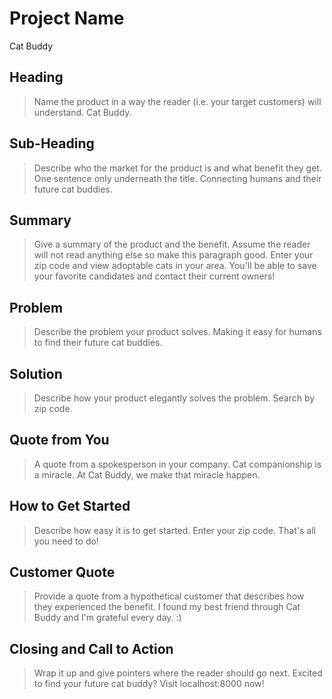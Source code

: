 # Project Name #
Cat Buddy
<!-- 
> This material was originally posted [here](http://www.quora.com/What-is-Amazons-approach-to-product-development-and-product-management). It is reproduced here for posterities sake.

There is an approach called "working backwards" that is widely used at Amazon. They work backwards from the customer, rather than starting with an idea for a product and trying to bolt customers onto it. While working backwards can be applied to any specific product decision, using this approach is especially important when developing new products or features.

For new initiatives a product manager typically starts by writing an internal press release announcing the finished product. The target audience for the press release is the new/updated product's customers, which can be retail customers or internal users of a tool or technology. Internal press releases are centered around the customer problem, how current solutions (internal or external) fail, and how the new product will blow away existing solutions.

If the benefits listed don't sound very interesting or exciting to customers, then perhaps they're not (and shouldn't be built). Instead, the product manager should keep iterating on the press release until they've come up with benefits that actually sound like benefits. Iterating on a press release is a lot less expensive than iterating on the product itself (and quicker!).

If the press release is more than a page and a half, it is probably too long. Keep it simple. 3-4 sentences for most paragraphs. Cut out the fat. Don't make it into a spec. You can accompany the press release with a FAQ that answers all of the other business or execution questions so the press release can stay focused on what the customer gets. My rule of thumb is that if the press release is hard to write, then the product is probably going to suck. Keep working at it until the outline for each paragraph flows. 

Oh, and I also like to write press-releases in what I call "Oprah-speak" for mainstream consumer products. Imagine you're sitting on Oprah's couch and have just explained the product to her, and then you listen as she explains it to her audience. That's "Oprah-speak", not "Geek-speak".

Once the project moves into development, the press release can be used as a touchstone; a guiding light. The product team can ask themselves, "Are we building what is in the press release?" If they find they're spending time building things that aren't in the press release (overbuilding), they need to ask themselves why. This keeps product development focused on achieving the customer benefits and not building extraneous stuff that takes longer to build, takes resources to maintain, and doesn't provide real customer benefit (at least not enough to warrant inclusion in the press release).
 -->
 
## Heading ##
  > Name the product in a way the reader (i.e. your target customers) will understand.
  Cat Buddy.

## Sub-Heading ##
  > Describe who the market for the product is and what benefit they get. One sentence only underneath the title.
  Connecting humans and their future cat buddies.

## Summary ##
  > Give a summary of the product and the benefit. Assume the reader will not read anything else so make this paragraph good.
  Enter your zip code and view adoptable cats in your area. You'll be able to save your favorite candidates and contact their current owners!

## Problem ##
  > Describe the problem your product solves.
  Making it easy for humans to find their future cat buddies.

## Solution ##
  > Describe how your product elegantly solves the problem.
  Search by zip code.

## Quote from You ##
  > A quote from a spokesperson in your company.
  Cat companionship is a miracle. At Cat Buddy, we make that miracle happen.

## How to Get Started ##
  > Describe how easy it is to get started.
  Enter your zip code. That's all you need to do!

## Customer Quote ##
  > Provide a quote from a hypothetical customer that describes how they experienced the benefit.
  I found my best friend through Cat Buddy and I'm grateful every day. :)

## Closing and Call to Action ##
  > Wrap it up and give pointers where the reader should go next.
  Excited to find your future cat buddy? Visit localhost:8000 now!
